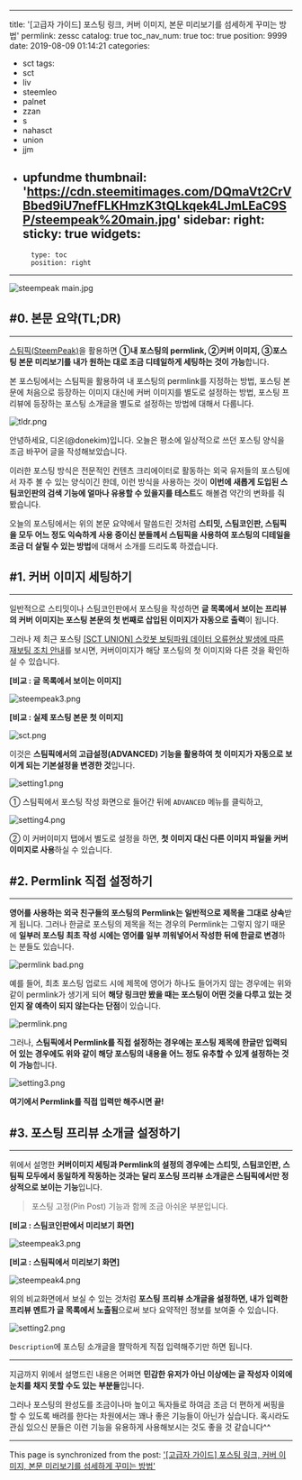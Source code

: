 
---
title: '[고급자 가이드] 포스팅 링크, 커버 이미지, 본문 미리보기를 섬세하게 꾸미는 방법'
permlink: zessc
catalog: true
toc_nav_num: true
toc: true
position: 9999
date: 2019-08-09 01:14:21
categories:
- sct
tags:
- sct
- liv
- steemleo
- palnet
- zzan
- s
- nahasct
- union
- jjm
- upfundme
thumbnail: 'https://cdn.steemitimages.com/DQmaVt2CrVBbed9iU7nefFLKHmzK3tQLkqek4LJmLEaC9SP/steempeak%20main.jpg'
sidebar:
    right:
        sticky: true
widgets:
    -
        type: toc
        position: right
---


![steempeak main.jpg](https://cdn.steemitimages.com/DQmaVt2CrVBbed9iU7nefFLKHmzK3tQLkqek4LJmLEaC9SP/steempeak%20main.jpg)

## #0. 본문 요약(TL;DR)
---

[스팀픽(SteemPeak)](https://steempeak.com/)을 활용하면 **①내 포스팅의 permlink, ②커버 이미지, ③포스팅 본문 미리보기를 내가 원하는 대로 조금 디테일하게 세팅하는 것이 가능**합니다.  

본 포스팅에서는 스팀픽을 활용하여 내 포스팅의 permlink를 지정하는 방법, 포스팅 본문에 처음으로 등장하는 이미지 대신에 커버 이미지를 별도로 설정하는 방법, 포스팅 프리뷰에 등장하는 포스팅 소개글을 별도로 설정하는 방법에 대해서 다룹니다.

![tldr.png](https://cdn.steemitimages.com/DQmVwMo8EU3AF2eRhwsmhFzy3WDhL1wNEVWnQUW3CXszhbW/tldr.png)


안녕하세요, 디온(@donekim)입니다. 오늘은 평소에 일상적으로 쓰던 포스팅 양식을 조금 바꾸어 글을 작성해보았습니다. 

이러한 포스팅 방식은 전문적인 컨텐츠 크리에이터로 활동하는 외국 유저들의 포스팅에서 자주 볼 수 있는 양식이긴 한데, 이런 방식을 사용하는 것이 **이번에 새롭게 도입된 스팀코인판의 검색 기능에 얼마나 유용할 수 있을지를 테스트**도 해볼겸 약간의 변화를 줘 봤습니다.

오늘의 포스팅에서는 위의 본문 요약에서 말씀드린 것처럼 **스티밋, 스팀코인판, 스팀픽을 모두 어느 정도 익숙하게 사용 중이신 분들께서 스팀픽을 사용하여 포스팅의 디테일을 조금 더 살릴 수 있는 방법**에 대해서 소개를 드리도록 하겠습니다. 

## #1. 커버 이미지 세팅하기
---

일반적으로 스티밋이나 스팀코인판에서 포스팅을 작성하면 **글 목록에서 보이는 프리뷰의 커버 이미지는 포스팅 본문의 첫 번째로 삽입된 이미지가 자동으로 출력**이 됩니다. 


그러나 제 최근 포스팅 [[SCT UNION] 스캇봇 보팅파워 데이터 오류현상 발생에 따른 재보팅 조치 안내](https://www.steemcoinpan.com/sct/@donekim/sct-union-revote-announcement)를 보시면, 커버이미지가 해당 포스팅의 첫 이미지와 다른 것을 확인하실 수 있습니다.

**[비교 : 글 목록에서 보이는 이미지]**

![steempeak3.png](https://cdn.steemitimages.com/DQmZzLVcqe98WsEo71pMFYgXF3m3ZfXDhDyeVjhw7bnn4pL/steempeak3.png)

**[비교 : 실제 포스팅 본문 첫 이미지]**

![sct.png](https://cdn.steemitimages.com/DQmdAQe4Nb5NJHEykhmNPfMRWrKnY4p1eKJmKU9HB2hUDs5/sct.png)


이것은 **스팀픽에서의 고급설정(ADVANCED) 기능을 활용하여 첫 이미지가 자동으로 보이게 되는 기본설정을 변경한 것**입니다.

![setting1.png](https://cdn.steemitimages.com/DQmSPuLBm12Js5JdqabT7YK8nCZ4TY9dAS8TquKiCb7JRW7/setting1.png)

① 스팀픽에서 포스팅 작성 화면으로 들어간 뒤에 `ADVANCED` 메뉴를 클릭하고,

![setting4.png](https://cdn.steemitimages.com/DQmVeBNUng6PQdGL8paw7B9n6D3HWd4ia26Wn2hyQzQkcZW/setting4.png)

② 이 커버이미지 탭에서 별도로 설정을 하면, **첫 이미지 대신 다른 이미지 파일을 커버이미지로 사용**하실 수 있습니다.

## #2. Permlink 직접 설정하기

---

**영어를 사용하는 외국 친구들의 포스팅의 Permlink는 일반적으로 제목을 그대로 상속**받게 됩니다. 그러나 한글로 포스팅의 제목을 적는 경우의 Permlink는 그렇지 않기 때문에 **일부러 포스팅 최초 작성 시에는 영어를 일부 끼워넣어서 작성한 뒤에 한글로 변경**하는 분들도 있습니다.

![permlink bad.png](https://cdn.steemitimages.com/DQmWwKebLT6cCnNzm4x9kksJayok5mFZubDXbp2MhPPJvrS/permlink%20bad.png)

예를 들어, 최초 포스팅 업로드 시에 제목에 영어가 하나도 들어가지 않는 경우에는 위와 같이 permlink가 생기게 되어 **해당 링크만 봤을 때는 포스팅이 어떤 것을 다루고 있는 것인지 잘 예측이 되지 않는다는 단점**이 있습니다.

![permlink.png](https://cdn.steemitimages.com/DQmXFLgeNfrVJVSxWYeF2T2MzikK1GwvNSQ8SASKar1Xeor/permlink.png)

그러나, **스팀픽에서 Permlink를 직접 설정하는 경우에는 포스팅 제목에 한글만 입력되어 있는 경우에도 위와 같이 해당 포스팅의 내용을 어느 정도 유추할 수 있게 설정하는 것이 가능**합니다.

![setting3.png](https://cdn.steemitimages.com/DQmQpKbEYvAgAupxoFGiBxMLJb6C2JWBFaypPvVvbqABG5r/setting3.png)

**여기에서 Permlink를 직접 입력만 해주시면 끝!**

## #3. 포스팅 프리뷰 소개글 설정하기
---

위에서 설명한 **커버이미지 세팅과 Permlink의 설정의 경우에는 스티밋, 스팀코인판, 스팀픽 모두에서 동일하게 작동하는 것과는 달리 포스팅 프리뷰 소개글은 스팀픽에서만 정상적으로 보이는 기능**입니다.

> 포스팅 고정(Pin Post) 기능과 함께 조금 아쉬운 부분입니다.

**[비교 : 스팀코인판에서 미리보기 화면]**

![steempeak3.png](https://cdn.steemitimages.com/DQmZzLVcqe98WsEo71pMFYgXF3m3ZfXDhDyeVjhw7bnn4pL/steempeak3.png)

**[비교 : 스팀픽에서 미리보기 화면]**

![steempeak4.png](https://cdn.steemitimages.com/DQmNTfKftiNQ5ANHWxZGF7ZRoZwoR2LXm5nyyz4HMnBVdit/steempeak4.png)

위의 비교화면에서 보실 수 있는 것처럼 **포스팅 프리뷰 소개글을 설정하면, 내가 입력한 프리뷰 멘트가 글 목록에서 노출됨**으로써 보다 요약적인 정보를 보여줄 수 있습니다.

![setting2.png](https://cdn.steemitimages.com/DQmNzBz5MtKYLvU8AxQATfgEvueo12WZQzirnqBtm86C9v7/setting2.png)

`Description`에 포스팅 소개글을 짤막하게 직접 입력해주기만 하면 됩니다.

---


지금까지 위에서 설명드린 내용은 어쩌면 **민감한 유저가 아닌 이상에는 글 작성자 이외에 눈치를 채지 못할 수도 있는 부분들**입니다. 

그러나 포스팅의 완성도를 조금이나마 높이고 독자들로 하여금 조금 더 편하게 써핑을 할 수 있도록 배려를 한다는 차원에서는 꽤나 좋은 기능들이 아닌가 싶습니다. 혹시라도 관심 있으신 분들은 이런 기능을 유용하게 사용해보시는 것도 좋을 것 같습니다^^

- - -

This page is synchronized from the post: ['[고급자 가이드] 포스팅 링크, 커버 이미지, 본문 미리보기를 섬세하게 꾸미는 방법'](https://steemit.com/@donekim/zessc)
